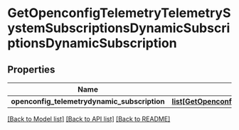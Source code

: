 # GetOpenconfigTelemetryTelemetrySystemSubscriptionsDynamicSubscriptionsDynamicSubscription

## Properties
Name | Type | Description | Notes
------------ | ------------- | ------------- | -------------
**openconfig_telemetrydynamic_subscription** | [**list[GetOpenconfigTelemetryTelemetrySystemOpenconfigtelemetrytelemetrysystemSubscriptionsDynamicsubscriptionsDynamicsubscription]**](GetOpenconfigTelemetryTelemetrySystemOpenconfigtelemetrytelemetrysystemSubscriptionsDynamicsubscriptionsDynamicsubscription.md) |  | [optional] 

[[Back to Model list]](../README.md#documentation-for-models) [[Back to API list]](../README.md#documentation-for-api-endpoints) [[Back to README]](../README.md)


